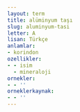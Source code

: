 ```yaml
---
layout: term
title: alüminyum taşı
slug: aluminyum-tasi
letter: A
lisan: Türkçe
anlamlar:
- korindon
ozellikler:
- - isim
  - mineraloji
ornekler:
- - ''
orneklerkaynak:
- - ''
---
```

